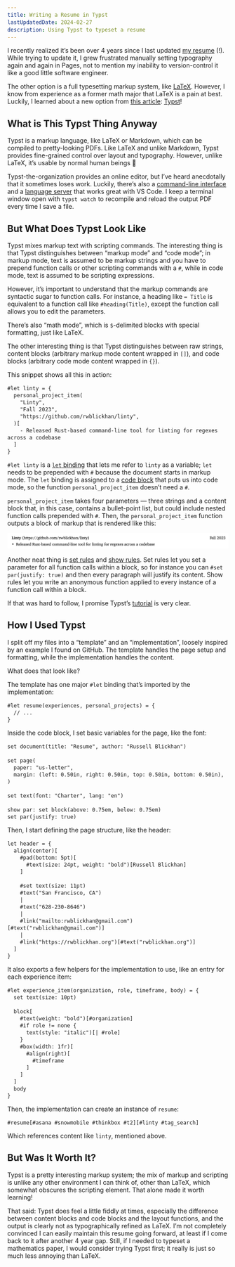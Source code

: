 ```yaml
---
title: Writing a Resume in Typst
lastUpdatedDate: 2024-02-27
description: Using Typst to typeset a resume
---
```


I recently realized it’s been over 4 years since I last updated [my resume](https://rwblickhan.org/resume.pdf) (!). While trying to update it, I grew frustrated manually setting typography again and again in Pages, not to mention my inability to version-control it like a good little software engineer.

The other option is a full typesetting markup system, like [LaTeX](https://www.latex-project.org). However, I know from experience as a former math major that LaTeX is a pain at best. Luckily, I learned about a new option from [this article](https://mattrighetti.com/2023/10/25/i-rewrote-my-cv-in-typst): [Typst](https://typst.app)!

## What is This Typst Thing Anyway

Typst is a markup language, like LaTeX or Markdown, which can be compiled to pretty-looking PDFs. Like LaTeX and unlike Markdown, Typst provides fine-grained control over layout and typography. However, unlike LaTeX, it’s usable by normal human beings 🤪

Typst-the-organization provides an online editor, but I’ve heard anecdotally that it sometimes loses work. Luckily, there’s also a [command-line interface](https://github.com/typst/typst) and a [language server](https://github.com/nvarner/typst-lsp) that works great with VS Code. I keep a terminal window open with `typst watch` to recompile and reload the output PDF every time I save a file.

## But What Does Typst Look Like

Typst mixes markup text with scripting commands. The interesting thing is that Typst distinguishes between “markup mode” and “code mode”; in markup mode, text is assumed to be markup strings and you have to prepend function calls or other scripting commands with a `#`, while in code mode, text is assumed to be scripting expressions.

However, it’s important to understand that the markup commands are syntactic sugar to function calls. For instance, a heading like `= Title` is equivalent to a function call like `#heading(Title)`, except the function call allows you to edit the parameters.

There’s also “math mode”, which is `$`-delimited blocks with special formatting, just like LaTeX.

The other interesting thing is that Typst distinguishes between raw strings, content blocks (arbitrary markup mode content wrapped in `[]`), and code blocks (arbitrary code mode content wrapped in `{}`).

This snippet shows all this in action:

```typst
#let linty = {
  personal_project_item(
    "Linty",
    "Fall 2023",
    "https://github.com/rwblickhan/linty",
  )[
    - Released Rust-based command-line tool for linting for regexes across a codebase
  ]
}
```

`#let linty` is a [`let` binding](https://typst.app/docs/reference/scripting/#bindings) that lets me refer to `linty` as a variable; `let` needs to be prepended with `#` because the document starts in markup mode. The `let` binding is assigned to a [code block](https://typst.app/docs/reference/scripting/#blocks) that puts us into code mode, so the function `personal_project_item` doesn’t need a `#`.

`personal_project_item` takes four parameters — three strings and a content block that, in this case, contains a bullet-point list, but could include nested function calls prepended with `#`. Then, the `personal_project_item` function outputs a block of markup that is rendered like this:

![linty output](../../assets/technical/typst-resume/linty-output.png)

Another neat thing is [set rules](https://typst.app/docs/tutorial/formatting/#set-rules) and [show rules](https://typst.app/docs/tutorial/formatting/#show-rules). Set rules let you set a parameter for all function calls within a block, so for instance you can `#set par(justify: true)` and then every paragraph will justify its content. Show rules let you write an anonymous function applied to every instance of a function call within a block.

If that was hard to follow, I promise Typst’s [tutorial](https://typst.app/docs/tutorial/) is very clear.

## How I Used Typst

I split off my files into a “template” and an “implementation”, loosely inspired by an example I found on GitHub. The template handles the page setup and formatting, while the implementation handles the content.

What does that look like?

The template has one major `#let` binding that’s imported by the implementation:

```typst
#let resume(experiences, personal_projects) = {
  // ...
}
```

Inside the code block, I set basic variables for the page, like the font:

```typst
set document(title: "Resume", author: "Russell Blickhan")

set page(
  paper: "us-letter",
  margin: (left: 0.50in, right: 0.50in, top: 0.50in, bottom: 0.50in),
)

set text(font: "Charter", lang: "en")

show par: set block(above: 0.75em, below: 0.75em)
set par(justify: true)
```

Then, I start defining the page structure, like the header:

```typst
let header = {
  align(center)[
    #pad(bottom: 5pt)[
      #text(size: 24pt, weight: "bold")[Russell Blickhan]
    ]

    #set text(size: 11pt)
    #text("San Francisco, CA")
    |
    #text("628-230-8646")
    |
    #link("mailto:rwblickhan@gmail.com")[#text("rwblickhan@gmail.com")]
    |
    #link("https://rwblickhan.org")[#text("rwblickhan.org")]
  ]
}
```

It also exports a few helpers for the implementation to use, like an entry for each experience item:

```typst
#let experience_item(organization, role, timeframe, body) = {
  set text(size: 10pt)

  block[
    #text(weight: "bold")[#organization]
    #if role != none {
      text(style: "italic")[| #role]
    }
    #box(width: 1fr)[
      #align(right)[
        #timeframe
      ]
    ]
  ]
  body
}
```

Then, the implementation can create an instance of `resume`:

```typst
#resume[#asana #snowmobile #thinkbox #t2][#linty #tag_search]
```

Which references content like `linty`, mentioned above.

## But Was It Worth It?

Typst is a pretty interesting markup system; the mix of markup and scripting is unlike any other environment I can think of, other than LaTeX, which somewhat obscures the scripting element. That alone made it worth learning!

That said: Typst does feel a little fiddly at times, especially the difference between content blocks and code blocks and the layout functions, and the output is clearly not as typographically refined as LaTeX. I’m not completely convinced I can easily maintain this resume going forward, at least if I come back to it after another 4 year gap. Still, if I needed to typeset a mathematics paper, I would consider trying Typst first; it really is just so much less annoying than LaTeX.
